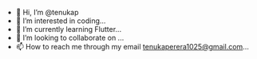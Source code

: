 - 👋 Hi, I’m @tenukap
- 👀 I’m interested in coding...
- 🌱 I’m currently learning Flutter...
- 💞️ I’m looking to collaborate on ...
- 📫 How to reach me through my email tenukaperera1025@gmail.com...

<!---
tenukap/tenukap is a ✨ special ✨ repository because its `README.md` (this file) appears on your GitHub profile.
You can click the Preview link to take a look at your changes.
--->
